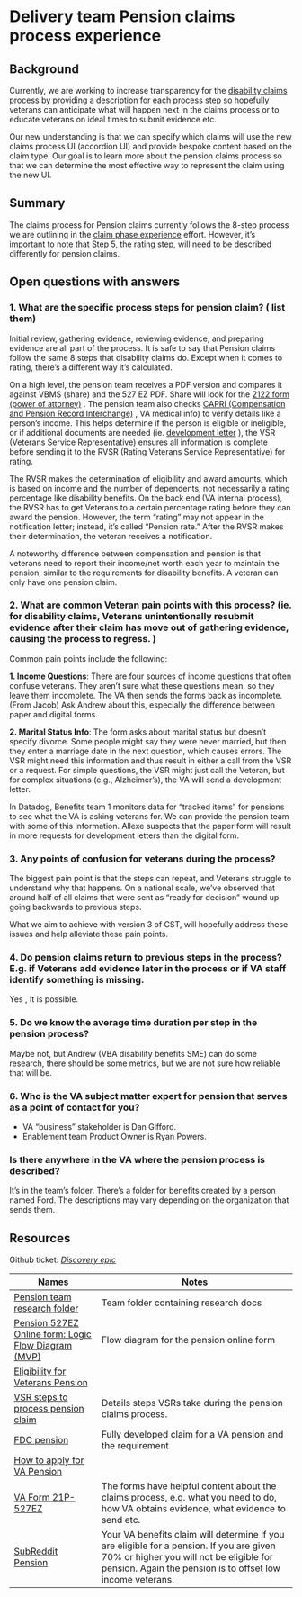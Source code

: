 # Delivery team Pension claims process experience

## Background
Currently, we are working to increase transparency for the  [disability claims process](https://app.mural.co/t/departmentofveteransaffairs9999/m/departmentofveteransaffairs9999/1713276576012/25e677b1d846aff3bea16fc9175e473d5e509888?sender=u606d6bea4af40ec4fe659363)  by providing a description for each process step so hopefully veterans can  anticipate what will happen next in the claims process or to educate veterans on ideal times to submit evidence etc.

Our new understanding is that we can specify which claims will use the new claims process UI (accordion UI) and provide bespoke content based on the claim type. Our goal is to learn more about the pension claims process so that we can determine the most effective way to represent the claim using the new UI.

## Summary
The claims process for Pension claims currently follows the 8-step process we are outlining in the  [claim phase experience](https://github.com/department-of-veterans-affairs/va.gov-team/blob/master/products/claim-appeal-status/CST%20Product/Product%20Outline.md)  effort. However, it’s important to note that Step 5, the rating step, will need to be described differently for pension claims.

## Open questions with answers
### 1. What are the specific process steps for pension claim? ( list them)

Initial review, gathering evidence, reviewing evidence, and preparing evidence are all part of the process. It is safe to say that Pension claims follow the same 8 steps that disability claims do. Except when it comes to rating, there’s a different way it’s calculated. 

On a high level, the pension team receives a PDF version and compares it against VBMS (share) and the 527 EZ PDF. Share will look for the [ 2122 form (power of attorney)](https://www.va.gov/find-forms/about-form-21-22/) . The pension team also checks [ CAPRI (Compensation and Pension Record Interchange)](https://www.va.gov/vdl/documents/Financial_Admin/CAPRI/DVBA_27_215_sys_adm.pdf) , VA medical info) to verify details like a person’s income. This helps determine if the person is eligible or ineligible, or if additional documents are needed (ie. [ development letter](https://www.hillandponton.com/va-development-letter/) ), the VSR (Veterans Service Representative) ensures all information is complete before sending it to the RVSR (Rating Veterans Service Representative) for rating.

The RVSR makes the determination of eligibility and award amounts, which is based on income and the number of dependents, not necessarily a rating percentage like disability benefits. On the back end (VA internal process), the RVSR has to get Veterans to a certain percentage rating before they can award the pension. However, the term “rating” may not appear in the notification letter; instead, it’s called “Pension rate.”
After the RVSR makes their determination, the veteran receives a notification.

A noteworthy difference between compensation and pension is that veterans need to report their income/net worth each year to maintain the pension, similar to the requirements for disability benefits. A veteran can only have one pension claim.

### 2. What are common Veteran pain points with this process? (ie. for disability claims, Veterans unintentionally resubmit evidence after their claim has move out of gathering evidence, causing the process to regress. )

Common pain points include the following:

**1. Income Questions**: There are four sources of income questions that often confuse veterans. They aren’t sure what these questions mean, so they leave them incomplete. The VA then sends the forms back as incomplete. (From Jacob) Ask Andrew about this, especially the difference between paper and digital forms.

**2. Marital Status Info**: The form asks about marital status but doesn’t specify divorce. Some people might say they were never married, but then they enter a marriage date in the next question, which causes errors. The VSR might need this information and thus result in either a call from the VSR or a request. For simple questions, the VSR might just call the Veteran, but for complex situations (e.g., Alzheimer’s), the VA will send a development letter.

In Datadog, Benefits team 1 monitors data for “tracked items” for pensions to see what the VA is asking veterans for. We can provide the pension team with some of this information. Allexe suspects that the paper form will result in more requests for development letters than the digital form.

### 3. Any points of confusion for veterans during the process?

The biggest pain point is that the steps can repeat, and Veterans struggle to understand why that happens. On a national scale, we’ve observed that around half of all claims that were sent as “ready for decision” wound up going backwards to previous steps. 

What we aim to achieve with version 3 of CST, will hopefully address these issues and help alleviate these pain points.

### 4. Do pension claims return to previous steps in the process? E.g. if Veterans add evidence later in the process or if VA staff identify something is missing.

Yes , It is possible. 

### 5. Do we know the average time duration per step in the pension process?

Maybe not, but Andrew (VBA disability benefits SME)  can do some research, there should be some metrics, but we are not sure how reliable that will be.

### 6. Who is the VA subject matter expert for pension that serves as a point of contact for you?

* VA “business” stakeholder is Dan Gifford.  
* Enablement team Product Owner is Ryan Powers.

### Is there anywhere in the VA where the pension process is described?

It’s in the team’s folder. There’s a folder for benefits created by a person named Ford. The descriptions may vary depending on the organization that sends them.

## Resources

Github ticket: _[Discovery epic](https://github.com/department-of-veterans-affairs/va.gov-team/issues/84260)_ 

| **Names** |  **Notes**  |
|----------| -------------|
| [Pension team research folder](https://github.com/department-of-veterans-affairs/va.gov-team/tree/24c2588860e8f32b2415addf0a81be8a2687f09e/products/pension/research/2024%2002%20Pension%20Usability%20Evaluation) |  Team folder containing research docs |
| [Pension 527EZ Online form: Logic Flow Diagram (MVP)](https://app.mural.co/t/departmentofveteransaffairs9999/m/departmentofveteransaffairs9999/1703103128492/30dc0956f99482beffb457eb2ae884430cc2d3f4?sender=1e4fc969-f9b0-43ca-b561-893204936b9d) | Flow diagram for the pension online form   |
| [Eligibility for Veterans Pension](https://www.va.gov/pension/eligibility/) | &nbsp; |
| [VSR steps to process pension claim](https://app.mural.co/t/departmentofveteransaffairs9999/m/departmentofveteransaffairs9999/1708629678413/23448c79bc4bdd9e0651c7cdce459a57715a8066?fromVisitorModal=true&sender=u606d6bea4af40ec4fe659363) | Details steps VSRs take during the pension claims process.|
| [FDC pension](https://www.va.gov/pension/how-to-apply/fully-developed-claim/) | Fully developed claim for a VA pension and the requirement |
| [How to apply for VA Pension](https://www.va.gov/pension/how-to-apply/) | &nbsp; |
| [VA Form 21P-527EZ](https://www.va.gov/find-forms/about-form-21p-527ez/) | The forms have helpful content about the claims process, e.g. what you need to do, how VA obtains evidence, what evidence to send etc. |
| [SubReddit Pension](https://www.reddit.com/r/VeteransBenefits/comments/1ayokrp/what_is_a_pension_and_is_it_worth_it/) | Your VA benefits claim will determine if you are eligible for a pension. If you are given 70% or higher you will not be eligible for pension. Again the pension is to offset low income veterans. |
